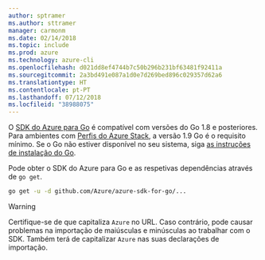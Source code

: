 ```yaml
---
author: sptramer
ms.author: sttramer
manager: carmonm
ms.date: 02/14/2018
ms.topic: include
ms.prod: azure
ms.technology: azure-cli
ms.openlocfilehash: d021dd8ef4744b7c50b296b231bf63481f92411a
ms.sourcegitcommit: 2a3bd491e087a1d0e7d269bed896c029357d62a6
ms.translationtype: HT
ms.contentlocale: pt-PT
ms.lasthandoff: 07/12/2018
ms.locfileid: "38988075"
---
```

O [SDK do Azure para Go](https://github.com/Azure/azure-sdk-for-go) é compatível com versões do Go 1.8 e posteriores. Para ambientes com [Perfis do Azure Stack](https://docs.microsoft.com/azure/azure-stack/azure-stack-version-profiles), a versão 1.9 Go é o requisito mínimo.
Se o Go não estiver disponível no seu sistema, siga [as instruções de instalação do Go](https://golang.org/doc/install).

Pode obter o SDK do Azure para Go e as respetivas dependências através de `go get`.

```bash
go get -u -d github.com/Azure/azure-sdk-for-go/...
```

> [!WARNING]
> Certifique-se de que capitaliza `Azure` no URL. Caso contrário, pode causar problemas na importação de maiúsculas e minúsculas ao trabalhar com o SDK. Também terá de capitalizar `Azure` nas suas declarações de importação.
